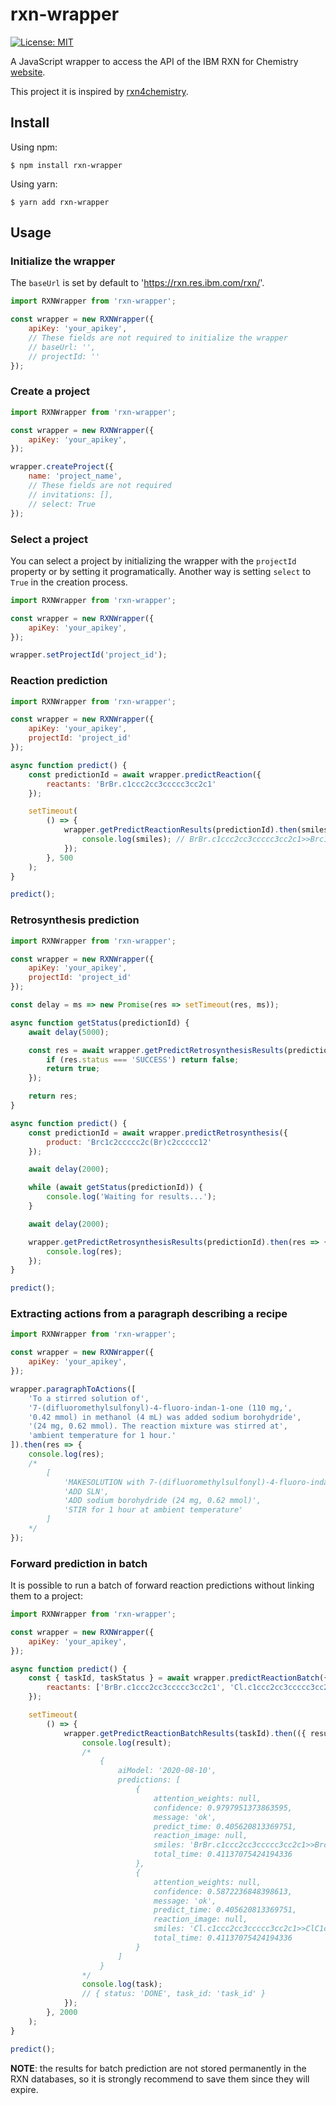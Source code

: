 # rxn-wrapper

[![License: MIT](https://img.shields.io/badge/License-MIT-yellow.svg)](https://opensource.org/licenses/MIT)

A JavaScript wrapper to access the API of the IBM RXN for Chemistry [website](https://rxn.res.ibm.com/rxn/).

This project it is inspired by [rxn4chemistry](https://github.com/rxn4chemistry/rxn4chemistry).

## Install
Using npm:

```
$ npm install rxn-wrapper
```

Using yarn:

```
$ yarn add rxn-wrapper
```

## Usage

### Initialize the wrapper

The `baseUrl` is set by default to 'https://rxn.res.ibm.com/rxn/'.

```javascript
import RXNWrapper from 'rxn-wrapper';

const wrapper = new RXNWrapper({
    apiKey: 'your_apikey',
    // These fields are not required to initialize the wrapper
    // baseUrl: '',
    // projectId: ''
});
```

### Create a project

```javascript
import RXNWrapper from 'rxn-wrapper';

const wrapper = new RXNWrapper({
    apiKey: 'your_apikey',
});

wrapper.createProject({
    name: 'project_name',
    // These fields are not required
    // invitations: [],
    // select: True
});
```

### Select a project

You can select a project by initializing the wrapper with the `projectId` property or by setting it programatically. Another way is setting `select` to `True` in the creation process.

```javascript
import RXNWrapper from 'rxn-wrapper';

const wrapper = new RXNWrapper({
    apiKey: 'your_apikey',
});

wrapper.setProjectId('project_id');
```

### Reaction prediction

```javascript
import RXNWrapper from 'rxn-wrapper';

const wrapper = new RXNWrapper({
    apiKey: 'your_apikey',
    projectId: 'project_id'
});

async function predict() {
    const predictionId = await wrapper.predictReaction({
        reactants: 'BrBr.c1ccc2cc3ccccc3cc2c1'
    });

    setTimeout(
        () => {
            wrapper.getPredictReactionResults(predictionId).then(smiles => {
                console.log(smiles); // BrBr.c1ccc2cc3ccccc3cc2c1>>Brc1c2ccccc2cc2ccccc12
            });
        }, 500
    );
}

predict();
```

### Retrosynthesis prediction

```javascript
import RXNWrapper from 'rxn-wrapper';

const wrapper = new RXNWrapper({
    apiKey: 'your_apikey',
    projectId: 'project_id'
});

const delay = ms => new Promise(res => setTimeout(res, ms));

async function getStatus(predictionId) {
    await delay(5000);

    const res = await wrapper.getPredictRetrosynthesisResults(predictionId).then(res => {
        if (res.status === 'SUCCESS') return false;
        return true;
    });

    return res;
}

async function predict() {
    const predictionId = await wrapper.predictRetrosynthesis({
        product: 'Brc1c2ccccc2c(Br)c2ccccc12'
    });

    await delay(2000);

    while (await getStatus(predictionId)) {
        console.log('Waiting for results...');
    }

    await delay(2000);

    wrapper.getPredictRetrosynthesisResults(predictionId).then(res => {
        console.log(res);
    });
}

predict();
```

### Extracting actions from a paragraph describing a recipe 

```javascript
import RXNWrapper from 'rxn-wrapper';

const wrapper = new RXNWrapper({
    apiKey: 'your_apikey',
});

wrapper.paragraphToActions([
    'To a stirred solution of',
    '7-(difluoromethylsulfonyl)-4-fluoro-indan-1-one (110 mg,',
    '0.42 mmol) in methanol (4 mL) was added sodium borohydride',
    '(24 mg, 0.62 mmol). The reaction mixture was stirred at',
    'ambient temperature for 1 hour.'
]).then(res => {
    console.log(res);
    /*
        [
            'MAKESOLUTION with 7-(difluoromethylsulfonyl)-4-fluoro-indan-1-one (110 mg, 0.42 mmol) and methanol (4 mL)',
            'ADD SLN',
            'ADD sodium borohydride (24 mg, 0.62 mmol)',
            'STIR for 1 hour at ambient temperature'
        ]
    */
});
```

### Forward prediction in batch

It is possible to run a batch of forward reaction predictions without linking them to a project:

```javascript
import RXNWrapper from 'rxn-wrapper';

const wrapper = new RXNWrapper({
    apiKey: 'your_apikey',
});

async function predict() {
    const { taskId, taskStatus } = await wrapper.predictReactionBatch({
        reactants: ['BrBr.c1ccc2cc3ccccc3cc2c1', 'Cl.c1ccc2cc3ccccc3cc2c1']
    });

    setTimeout(
        () => {
            wrapper.getPredictReactionBatchResults(taskId).then(({ result, task, taskStatus }) => {
                console.log(result);
                /*
                    {
                        aiModel: '2020-08-10',
                        predictions: [
                            {
                                attention_weights: null,
                                confidence: 0.9797951373863595,
                                message: 'ok',
                                predict_time: 0.405620813369751,
                                reaction_image: null,
                                smiles: 'BrBr.c1ccc2cc3ccccc3cc2c1>>Brc1c2ccccc2cc2ccccc12',
                                total_time: 0.41137075424194336
                            },
                            {
                                attention_weights: null,
                                confidence: 0.5872236848398613,
                                message: 'ok',
                                predict_time: 0.405620813369751,
                                reaction_image: null,
                                smiles: 'Cl.c1ccc2cc3ccccc3cc2c1>>ClC1c2ccccc2Cc2ccccc21',
                                total_time: 0.41137075424194336
                            }
                        ]
                    }
                */
                console.log(task);
                // { status: 'DONE', task_id: 'task_id' }
            });
        }, 2000
    );
}

predict();
```

**NOTE**: the results for batch prediction are not stored permanently in the RXN databases, so it is strongly recommend to save them since they will expire.